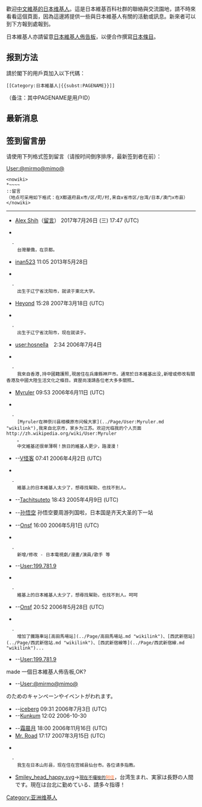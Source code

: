 歡迎[中文維基的](../Page/中文維基.md "wikilink")[日本](../Page/日本.md "wikilink")[维基人](https://zh.wikipedia.org/wiki/Wikipedia:维基人 "wikilink")。這是日本維基百科社群的聯絡與交流園地，請不時來看看這個頁面，因為這邊將提供一些與日本維基人有關的活動或訊息。新來者可以到下方報到處報到。

日本維基人亦請留意[日本維基人佈告板](https://zh.wikipedia.org/wiki/Wikipedia:日本維基人佈告板 "wikilink")，以便合作撰寫[日本條目](https://zh.wikipedia.org/wiki/Category:日本 "wikilink")。

## 报到方法

請於閣下的用戶頁加入以下代碼：

`[[Category:日本維基人|{{subst:PAGENAME}}]]`

（备注：其中PAGENAME是用户ID）

## 最新消息

## 签到留言册

请使用下列格式签到留言（请按时间倒序排序，最新签到者在前）：

[User:@mirmo@mimo@](../Page/User:@mirmo@mimo@.md "wikilink")

    <nowiki>
    *~~~~
    ::留言
    （地点可采用如下格式：在X都道府县x市/区/町/村,来自x省市区/台湾/日本/澳门x市县）
    </nowiki>

-----

  - [Alex
    Shih](../Page/User:Alex_Shih.md "wikilink")（[留言](../Page/User_talk:Alex_Shih.md "wikilink")）
    2017年7月26日 (三) 17:47 (UTC)

<!-- end list -->

  -

      -
        台灣華僑，在京都。

<!-- end list -->

  - [inan523](../Page/User:inan523.md "wikilink") 11:05 2013年5月28日

<!-- end list -->

  -

      -
        出生于辽宁省沈阳市，就读于東北大学。

<!-- end list -->

  - [Heyond](../Page/User:Heyond.md "wikilink") 15:28 2007年3月18日 (UTC)

<!-- end list -->

  -

      -
        出生于辽宁省沈阳市，现在就读于。

<!-- end list -->

  - [user:hosnella](../Page/user:hosnella.md "wikilink")　2:34 2006年7月4日

<!-- end list -->

  -

      -
        我來自香港,持中國籍護照,現居住在兵庫縣神戸市。通常於日本維基出没,新增或修改有關香港及中國大陸生活文化之條目。資歴尚淺請各位老大多多關照…

<!-- end list -->

  - [Myruler](../Page/User:Myruler.md "wikilink") 09:53 2006年6月11日 (UTC)

<!-- end list -->

  -

      -
        [Myruler在神奈川县相模原市问候大家](../Page/User:Myruler.md "wikilink"),我来自北京市，家乡为江苏。欢迎光临我的个人页面http://zh.wikipedia.org/wiki/User:Myruler
        。
        中文維基还很单薄啊！旅日的維基人更少，路漫漫！

<!-- end list -->

  - \--[V怪客](../Page/User:VVV.md "wikilink") 07:41 2006年4月2日 (UTC)

<!-- end list -->

  -

      -
        維基上的日本維基人太少了，想尋找幫助，也找不到人。

<!-- end list -->

  - \--[Tachitsuteto](../Page/User:Tachitsuteto.md "wikilink") 18:43
    2005年4月9日 (UTC)

<!-- end list -->

  - \--[孙悟空](../Page/User:孙悟空.md "wikilink") 孙悟空要周游列国啦，日本国是齐天大圣的下一站

<!-- end list -->

  - \--[Onsf](../Page/User:Onsf.md "wikilink") 16:00 2006年5月1日 (UTC)

<!-- end list -->

  -

      -
        新增/修改 - 日本電視劇/漫畫/演員/歌手 等

<!-- end list -->

  - \--[User:199.781.9](../Page/User:199.781.9.md "wikilink")

<!-- end list -->

  -

      -
        維基上的日本維基人太少了，想尋找幫助，也找不到人。呵呵

<!-- end list -->

  - \--[Onsf](../Page/User:Onsf.md "wikilink") 20:52 2006年5月28日 (UTC)

<!-- end list -->

  -

      -
        增加了鐵路車站[高田馬場站](../Page/高田馬場站.md "wikilink")、[西武新宿站](../Page/西武新宿站.md "wikilink")、[西武新宿線等](../Page/西武新宿線.md "wikilink")...

<!-- end list -->

  - \--[User:199.781.9](../Page/User:199.781.9.md "wikilink")

made 一個日本維基人佈告板,OK?

  - \--[User:@mirmo@mimo@](../Page/User:@mirmo@mimo@.md "wikilink")

のためのキャンペーンやイベントがわれます。

  - \--[iceberg](../Page/User:霜.md "wikilink") 09:31 2006年7月3日 (UTC)
  - \--[Kunkum](../Page/User:Kunkum.md "wikilink") 12:02 2006-10-30

<!-- end list -->

  - \--[霜晨月](../Page/User:Looseboy.md "wikilink") 18:00 2006年11月16日
    (UTC)
  - [Mr. Road](../Page/User:Mr._Road.md "wikilink") 17:17 2007年3月15日
    (UTC)

<!-- end list -->

  -

      -
        我生在日本山形县，现在住在宫城县仙台市。各位请多指教。

<!-- end list -->

  - [Smiley_head_happy.svg](https://zh.wikipedia.org/wiki/File:Smiley_head_happy.svg "fig:Smiley_head_happy.svg")→<span style="font-size:smaller;">[現在不囉唆的](../Page/User_talk:Chia_777.md "wikilink")[<font color="#FF6928">阿佳</font>](../Page/User:Chia_777.md "wikilink")</span>，台湾生まれ、実家は長野の人間です。現在は台北に勤めている、請多々指導！

[Category:亚洲维基人](https://zh.wikipedia.org/wiki/Category:亚洲维基人 "wikilink")